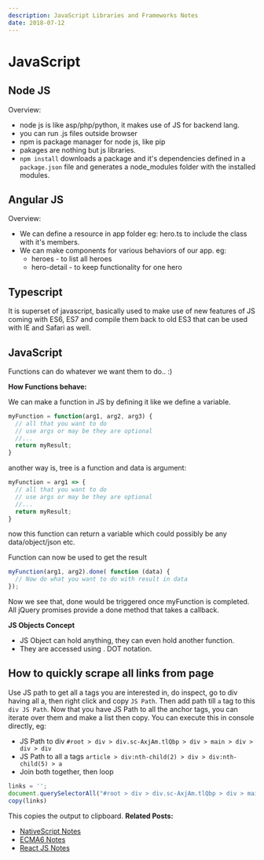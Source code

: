 ```yaml
---
description: JavaScript Libraries and Frameworks Notes
date: 2018-07-12
---
```


# JavaScript

## Node JS

Overview:

- node js is like asp/php/python, it makes use of JS for backend lang.
- you can run .js files outside browser
- npm is package manager for node js, like pip
- pakages are nothing but js libraries.
- `npm install` downloads a package and it's dependencies defined in a `package.json` file and generates a node_modules folder with the installed modules.

## Angular JS

Overview:

- We can define a resource in app folder eg: hero.ts to include the class with it's members.
- We can make components for various behaviors of our app. eg:
  - heroes - to list all heroes
  - hero-detail - to keep functionality for one hero

## Typescript

It is superset of javascript, basically used to make use of new features of JS coming with ES6, ES7 and compile them back to old ES3 that can be used with IE and Safari as well.

## JavaScript

Functions can do whatever we want them to do.. :)

**How Functions behave:**

We can make a function in JS by defining it like we define a variable.

```javascript
myFunction = function(arg1, arg2, arg3) {
  // all that you want to do
  // use args or may be they are optional
  //...
  return myResult;
}
```

another way is, tree is a function and data is argument:

```javascript
myFunction = arg1 => {
  // all that you want to do
  // use args or may be they are optional
  //...
  return myResult;
}
```

now this function can return a variable which could possibly be any data/object/json etc.

Function can now be used to get the result

```javascript
myFunction(arg1, arg2).done( function (data) {
  // Now do what you want to do with result in data
});
```

Now we see that, done would be triggered once myFunction is completed. All jQuery promises provide a done method that takes a callback.

**JS Objects Concept**

- JS Object can hold anything, they can even hold another function.
- They are accessed using . DOT notation.

## How to quickly scrape all links from page

Use JS path to get all a tags you are interested in, do inspect, go to div having all a, then right click and copy `JS Path`. Then add path till `a` tag to this `div JS Path`. Now that you have JS Path to all the anchor tags, you can iterate over them and make a list then copy. You can execute this in console directly, eg:

- JS Path to div `#root > div > div.sc-AxjAm.tlQbp > div > main > div > div > div`
- JS Path to all a tags `article > div:nth-child(2) > div > div:nth-child(5) > a`
- Join both together, then loop

```javascript
links = '';
document.querySelectorAll("#root > div > div.sc-AxjAm.tlQbp > div > main > div > div > div > article > div:nth-child(2) > div > div:nth-child(5) > a").forEach(function (e) {links+="yourCmd "+e.href+" \n";})
copy(links)
```

 This copies the output to clipboard.
**Related Posts:**

- [NativeScript Notes](../nativescript-notes)
- [ECMA6 Notes](../js-ecma6-notes)
- [React JS Notes](../react-js-notes)
